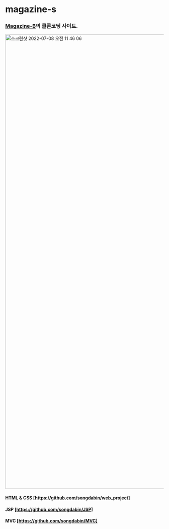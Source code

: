 # magazine-s
### [Magazine-B](https://magazine-b.co.kr/)의 클론코딩 사이트.

<img width="1440" alt="스크린샷 2022-07-08 오전 11 46 06" src="https://user-images.githubusercontent.com/82192898/178011621-0d9d7df8-2499-41e4-bfdd-baa606f92bc4.png">

#### HTML & CSS [https://github.com/songdabin/web_project]
#### JSP [https://github.com/songdabin/JSP]
#### MVC [https://github.com/songdabin/MVC]
